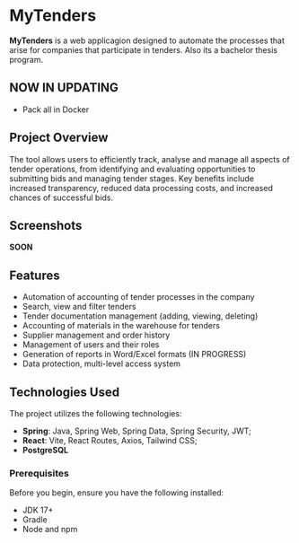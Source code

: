 # MyTenders

**MyTenders** is a web applicagion designed to automate the processes that arise for companies that participate in tenders. Also its a bachelor thesis program.

## NOW IN UPDATING
- Pack all in Docker

## Project Overview

The tool allows users to efficiently track, analyse and manage all aspects of tender operations, from identifying and evaluating opportunities to submitting bids and managing tender stages. Key benefits include increased transparency, reduced data processing costs, and increased chances of successful bids.

## Screenshots
**SOON**
## Features

- Automation of accounting of tender processes in the company
- Search, view and filter tenders
- Tender documentation management (adding, viewing, deleting) 
- Accounting of materials in the warehouse for tenders
- Supplier management and order history
- Management of users and their roles
- Generation of reports in Word/Excel formats (IN PROGRESS)
- Data protection, multi-level access system

## Technologies Used

The project utilizes the following technologies:

- **Spring**: Java, Spring Web, Spring Data, Spring Security, JWT;
- **React**: Vite, React Routes, Axios, Tailwind CSS;
- **PostgreSQL**

### Prerequisites

Before you begin, ensure you have the following installed:

- JDK 17+
- Gradle
- Node and npm

